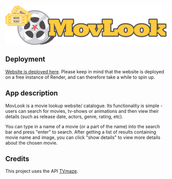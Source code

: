 ![Logo](https://github.com/iridium951/New-React-Project/blob/laptop/Frontend/src/assets/logo.png)

## Deployment

[Website is deployed here](https://mov-look-webtech.onrender.com/). Please keep in mind that the website is deployed on a free instance of Render, and can therefore take a while to spin up.

## App description

MovLook is a movie lookup website/ catalogue. Its functionality is simple - users can search for movies, tv-shows or animations and then view their details (such as release date, actors, genre, rating, etc). 

You can type in a name of a movie (or a part of the name) into the search bar and press "enter" to search. After getting a list of results containing movie name and image, you can click "show details" to view more details about the chosen movie.

## Credits

This project uses the API [TVmaze](https://www.tvmaze.com/api).
